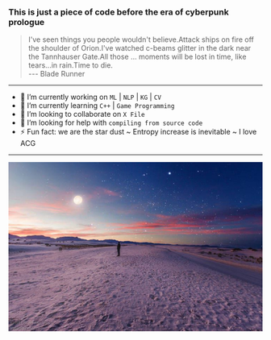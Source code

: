 ### This is just a piece of code before the era of cyberpunk prologue

> I've seen things you people wouldn't believe.Attack ships on fire off the shoulder of Orion.I've watched c-beams glitter in the dark near the Tannhauser Gate.All those ... moments will be lost in time, like tears...in rain.Time to die.    
--- Blade Runner

---

- 🔭 I’m currently working on `ML` | `NLP` | `KG` | `CV`
- 🌱 I’m currently learning `C++` | `Game Programming`
- 👯 I’m looking to collaborate on `X File`
- 🤔 I’m looking for help with `compiling from source code` 
- ⚡ Fun fact: we are the star dust ~ Entropy increase is inevitable ~ I love ACG

---

![pic](https://github.com/dwbaron/dwbaron/blob/master/WechatIMG130.jpeg)
